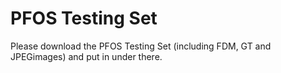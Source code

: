 # PFOS Testing Set
Please download the PFOS Testing Set (including FDM, GT and JPEGimages) and put in under there.
